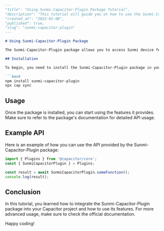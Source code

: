 ```markdown
---
"title": "Using Sunmi-Capacitor-Plugin Package Tutorial",
"description": "This tutorial will guide you on how to use the Sunmi-Capacitor-Plugin package in your Capacitor projects.",
"created_at": "2022-01-08",
"published": true,
"slug": "sunmi-capacitor-plugin"
---

# Using Sunmi-Capacitor-Plugin Package

The Sunmi-Capacitor-Plugin package allows you to access Sunmi device features in your Capacitor projects. This tutorial will explain how to install and integrate this package into your projects effectively.

## Installation

To begin, you need to install the Sunmi-Capacitor-Plugin package in your Capacitor project:

```bash
npm install sunmi-capacitor-plugin
npx cap sync
```

## Usage

Once the package is installed, you can start using the features it provides. Make sure to refer to the package's documentation for detailed API usage.

## Example API

Here is an example of how you can use the API provided by the Sunmi-Capacitor-Plugin package:

```typescript
import { Plugins } from '@capacitor/core';
const { SunmiCapacitorPlugin } = Plugins;

const result = await SunmiCapacitorPlugin.someFunction();
console.log(result);
```

## Conclusion

In this tutorial, you learned how to integrate the Sunmi-Capacitor-Plugin package into your Capacitor project and how to use its features. For more advanced usage, make sure to check the official documentation.

Happy coding!
```
```